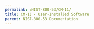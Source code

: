 ```yaml
---
permalink: /NIST-800-53/CM-11/
title: CM-11 - User-Installed Software
parent: NIST-800-53 Documentation
---
```

